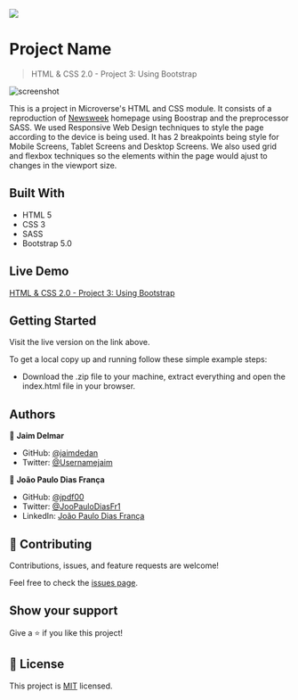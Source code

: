 ![](https://img.shields.io/badge/Microverse-blueviolet)

# Project Name

> HTML & CSS 2.0 - Project 3: Using Bootstrap

![screenshot](./assets/Screenshot-Newsweek.jpg)

This is a project in Microverse's HTML and CSS module. It consists of a reproduction of [Newsweek](https://www.newsweek.com/) homepage using Boostrap and the preprocessor SASS. We used Responsive Web Design techniques to style the page according to the device is being used. It has 2 breakpoints being style for Mobile Screens, Tablet Screens and Desktop Screens. We also used grid and flexbox techniques so the elements within the page would ajust to changes in the viewport size.

## Built With

- HTML 5
- CSS 3
- SASS
- Bootstrap 5.0

## Live Demo

[HTML & CSS 2.0 - Project 3: Using Bootstrap](https://jaimdedan.github.io/newsweek_bootstrap/)


## Getting Started

Visit the live version on the link above.

To get a local copy up and running follow these simple example steps:

- Download the .zip file to your machine, extract everything and open the index.html file in your browser.


## Authors

👤 **Jaim Delmar**

- GitHub: [@jaimdedan](https://github.com/jaimdedan)
- Twitter: [@Usernamejaim](https://twitter.com/Usernamejaim)

👤 **João Paulo Dias França**

- GitHub: [@jpdf00](https://github.com/jpdf00)
- Twitter: [@JooPauloDiasFr1](https://twitter.com/JooPauloDiasFr1)
- LinkedIn: [João Paulo Dias França](https://www.linkedin.com/in/jo%C3%A3o-paulo-dias-fran%C3%A7a-269257a4/)

## 🤝 Contributing

Contributions, issues, and feature requests are welcome!

Feel free to check the [issues page](https://github.com/jaimdedan/newsweek_bootstrap/issues).

## Show your support

Give a ⭐️ if you like this project!

## 📝 License

This project is [MIT](https://opensource.org/licenses/mit-license.php) licensed.
